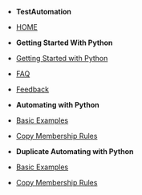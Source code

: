 - **TestAutomation**
- [HOME](coverpage.md)

- **Getting Started With Python**
- [Getting Started with Python](common/python-getting-started.md)
- [FAQ](common/faq.md)
- [Feedback](common/feedback.md)


- **Automating with Python**
- [Basic Examples](python/bcf/python-basic-examples.md)
- [Copy Membership Rules](python/bcf/python-copyMembershipRules.md)


- **Duplicate Automating with Python**
- [Basic Examples](python/bcf/python-basic-examples.md)
- [Copy Membership Rules](python/bcf/python-copyMembershipRules.md)



